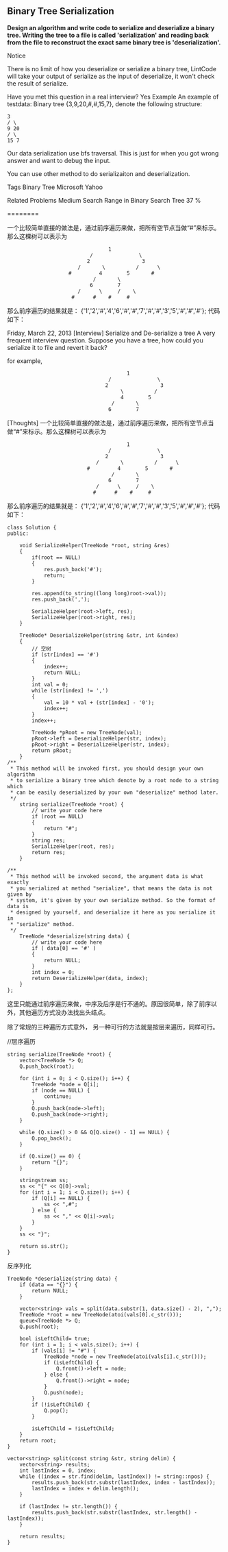 ## Binary Tree Serialization ##

**Design an algorithm and write code to serialize and deserialize a binary tree. Writing the tree to a file is called 'serialization' and reading back from the file to reconstruct the exact same binary tree is 'deserialization'.**

Notice

There is no limit of how you deserialize or serialize a binary tree, LintCode will take your output of serialize as the input of deserialize, it won't check the result of serialize.

Have you met this question in a real interview? Yes
Example
An example of testdata: Binary tree {3,9,20,#,#,15,7}, denote the following structure:

	3
	/ \
	9 20
	/ \
	15 7
Our data serialization use bfs traversal. This is just for when you got wrong answer and want to debug the input.

You can use other method to do serializaiton and deserialization.

Tags 
Binary Tree Microsoft Yahoo

Related Problems 
Medium Search Range in Binary Search Tree 37 %

========

一个比较简单直接的做法是，通过前序遍历来做，把所有空节点当做“#”来标示。那么这棵树可以表示为

                                     1
                               /               \
                              2                 3
                           /       \          /      \
                        #         4        5       #
                                /       \
                               6        7
                           /      \     /    \
                         #      #    #     #
那么前序遍历的结果就是： {'1','2','#','4','6','#','#','7','#','#','3','5','#','#','#'}; 代码如下：

Friday, March 22, 2013
[Interview] Serialize and De-serialize a tree
A very frequent interview question. Suppose you have a tree, how could you serialize it to file and revert it back?

for example,

                                           1
                                     /               \
                                    2                 3
                                         \          /     
                                         4        5     
                                      /       \
                                     6        7
[Thoughts]
一个比较简单直接的做法是，通过前序遍历来做，把所有空节点当做“#”来标示。那么这棵树可以表示为

                                           1
                                     /               \
                                    2                 3
                                 /       \          /      \
                              #         4        5       #
                                      /       \
                                     6        7
                                 /      \     /    \
                                #      #    #     #
那么前序遍历的结果就是： {'1','2','#','4','6','#','#','7','#','#','3','5','#','#','#'}; 代码如下：

	class Solution {
	public:
	
		void SerializeHelper(TreeNode *root, string &res)  
		{  
		    if(root == NULL)  
		    {  
		        res.push_back('#');  
		        return;  
		    }
		
		    res.append(to_string((long long)root->val));  
		    res.push_back(',');
		
		    SerializeHelper(root->left, res);  
		    SerializeHelper(root->right, res);  
		}
	
		TreeNode* DeserializeHelper(string &str, int &index)   
		{  
		    // 空树  
		    if (str[index] == '#')   
		    {  
		        index++;  
		        return NULL;  
		    }  
		    int val = 0;  
		    while (str[index] != ',')   
		    {  
		        val = 10 * val + (str[index] - '0');  
		        index++;  
		    }  
		    index++;
		
		    TreeNode *pRoot = new TreeNode(val);  
		    pRoot->left = DeserializeHelper(str, index);  
		    pRoot->right = DeserializeHelper(str, index); 
		    return pRoot;  
		}  
	/**
	 * This method will be invoked first, you should design your own algorithm 
	 * to serialize a binary tree which denote by a root node to a string which
	 * can be easily deserialized by your own "deserialize" method later.
	 */
		string serialize(TreeNode *root) {
		    // write your code here
		    if (root == NULL)   
		    {  
		        return "#";  
		    }  
		    string res;  
		    SerializeHelper(root, res);  
		    return res;  
		}
	
	/**
	 * This method will be invoked second, the argument data is what exactly
	 * you serialized at method "serialize", that means the data is not given by
	 * system, it's given by your own serialize method. So the format of data is
	 * designed by yourself, and deserialize it here as you serialize it in 
	 * "serialize" method.
	 */
		TreeNode *deserialize(string data) {
		    // write your code here
		    if ( data[0] == '#' )   
		    {  
		        return NULL;  
		    }  
		    int index = 0;
		    return DeserializeHelper(data, index);  
		}
	};
这里只能通过前序遍历来做，中序及后序是行不通的。原因很简单，除了前序以外，其他遍历方式没办法找出头结点。

除了常规的三种遍历方式意外， 另一种可行的方法就是按层来遍历，同样可行。

//层序遍历

	string serialize(TreeNode *root) {
	    vector<TreeNode *> Q;
	    Q.push_back(root);
	
	    for (int i = 0; i < Q.size(); i++) {
	        TreeNode *node = Q[i];
	        if (node == NULL) {
	            continue;
	        }
	        Q.push_back(node->left);
	        Q.push_back(node->right);
	    }
	
	    while (Q.size() > 0 && Q[Q.size() - 1] == NULL) {
	        Q.pop_back();
	    }
	
	    if (Q.size() == 0) {
	        return "{}";
	    }
	
	    stringstream ss;
	    ss << "{" << Q[0]->val;
	    for (int i = 1; i < Q.size(); i++) {
	        if (Q[i] == NULL) {
	            ss << ",#";
	        } else {
	            ss << "," << Q[i]->val;
	        }
	    }
	    ss << "}";
	
	    return ss.str(); 
	}

反序列化

	TreeNode *deserialize(string data) {
	    if (data == "{}") {
	        return NULL;
	    }
	
	    vector<string> vals = split(data.substr(1, data.size() - 2), ",");
	    TreeNode *root = new TreeNode(atoi(vals[0].c_str()));
	    queue<TreeNode *> Q;
	    Q.push(root);
	
	    bool isLeftChild= true;
	    for (int i = 1; i < vals.size(); i++) {
	        if (vals[i] != "#") {
	            TreeNode *node = new TreeNode(atoi(vals[i].c_str()));
	            if (isLeftChild) {
	                Q.front()->left = node;
	            } else {
	                Q.front()->right = node;
	            }
	            Q.push(node);
	        }
	        if (!isLeftChild) {
	            Q.pop();
	        }
	
	        isLeftChild = !isLeftChild; 
	    }
	    return root;
	}

	vector<string> split(const string &str, string delim) {
	    vector<string> results;
	    int lastIndex = 0, index;
	    while ((index = str.find(delim, lastIndex)) != string::npos) {
	        results.push_back(str.substr(lastIndex, index - lastIndex));
	        lastIndex = index + delim.length();
	    }
	
	    if (lastIndex != str.length()) {
	        results.push_back(str.substr(lastIndex, str.length() - lastIndex));
	    }
	
	    return results;
	}